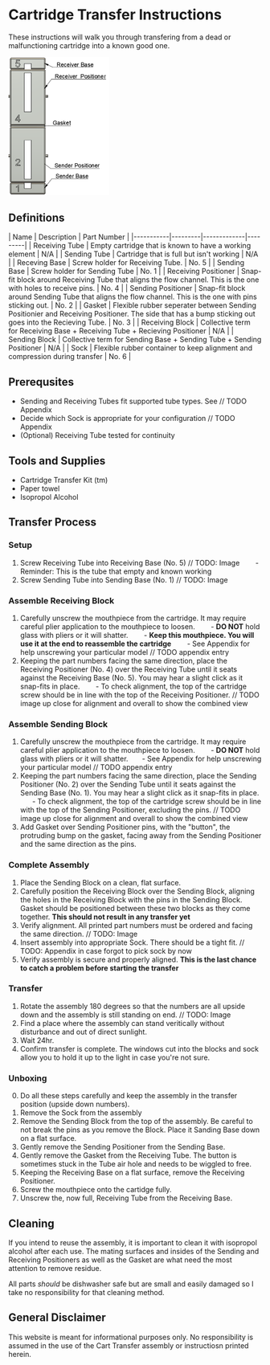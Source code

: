 <script src="https://rawcdn.githack.com/oscarmorrison/md-page/master/md-page.js"></script><noscript>

# Cartridge Transfer Instructions
These instructions will walk you through transfering from a dead or malfunctioning cartridge into a known good one. 

<img src="./images/full-assembly-labeled.png" alt="Full assembly" width="200"/>

## Definitions
 | Name | Description | Part Number |
 |-----------|---------|-------------|---------|
 | Receiving Tube | Empty cartridge that is known to have a working element | N/A | 
 | Sending Tube | Cartridge that is full but isn't working | N/A |
 | Receving Base | Screw holder for Receiving Tube. | No. 5 |
 | Sending Base | Screw holder for Sending Tube | No. 1 |
 | Receiving Positioner | Snap-fit block around Receiving Tube that aligns the flow channel. This is the one with holes to receive pins. | No. 4 |
 | Sending Positioner | Snap-fit block around Sending Tube that aligns the flow channel. This is the one with pins sticking out. | No. 2 |
 | Gasket | Flexible rubber seperater between Sending Positionier and Receiving Positioner. The side that has a bump sticking out goes into the Recieving Tube. | No. 3 |
 | Receiving Block | Collective term for Receiving Base + Receiving Tube + Recieving Positioner | N/A |
 | Sending Block | Collective term for Sending Base + Sending Tube + Sending Positioner | N/A |
 | Sock | Flexible rubber container to keep alignment and compression during transfer | No. 6 |


## Prerequsites
- Sending and Receiving Tubes fit supported tube types. See // TODO Appendix
- Decide which Sock is appropriate for your configuration // TODO Appendix
- (Optional) Receiving Tube tested for continuity

## Tools and Supplies
- Cartridge Transfer Kit (tm)
- Paper towel
- Isopropol Alcohol

## Transfer Process
### Setup
1. Screw Receiving Tube into Receiving Base (No. 5) // TODO: Image
&nbsp;&nbsp;&nbsp;&nbsp;&nbsp;&nbsp; - Reminder: This is the tube that empty and known working
2. Screw Sending Tube into Sending Base (No. 1) // TODO: Image

### Assemble Receiving Block
1. Carefully unscrew the mouthpiece from the cartridge. It may require careful plier application to the mouthpiece to loosen. 
&nbsp;&nbsp;&nbsp;&nbsp;&nbsp;&nbsp; - **DO NOT** hold glass with pliers or it will shatter. 
 &nbsp;&nbsp;&nbsp;&nbsp;&nbsp;&nbsp; - **Keep this mouthpiece. You will use it at the end to reassemble the cartridge**
&nbsp;&nbsp;&nbsp;&nbsp;&nbsp;&nbsp; - See Appendix for help unscrewing your particular model // TODO appendix entry
2. Keeping the part numbers facing the same direction, place the Receiving Positioner (No. 4) over the Receiving Tube until it seats against the Receiving Base (No. 5). You may hear a slight click as it snap-fits in place.
&nbsp;&nbsp;&nbsp;&nbsp;&nbsp;&nbsp; - To check alignment, the top of the cartridge screw should be in line with the top of the Receiving Positioner. // TODO image up close for alignment and overall to show the combined view

### Assemble Sending Block
1. Carefully unscrew the mouthpiece from the cartridge. It may require careful plier application to the mouthpiece to loosen. 
&nbsp;&nbsp;&nbsp;&nbsp;&nbsp;&nbsp; - **DO NOT** hold glass with pliers or it will shatter. 
&nbsp;&nbsp;&nbsp;&nbsp;&nbsp;&nbsp;- See Appendix for help unscrewing your particular model // TODO appendix entry
2.  Keeping the part numbers facing the same direction, place the Sending Positioner (No. 2) over the Sending Tube until it seats against the Sending Base (No. 1). You may hear a slight click as it snap-fits in place.
&nbsp;&nbsp;&nbsp;&nbsp;&nbsp;&nbsp;- To check alignment, the top of the cartridge screw should be in line with the top of the Sending Positioner, excluding the pins. // TODO image up close for alignment and overall to show the combined view
3. Add Gasket over Sending Positioner pins, with the "button", the protruding bump on the gasket, facing away from the Sending Positioner and the same direction as the pins. 

### Complete Assembly
1. Place the Sending Block on a clean, flat surface.
2. Carefully position the Receiving Block over the Sending Block, aligning the holes in the Receiving Block with the pins in the Sending Block. Gasket should be positioned between these two blocks as they come together. **This should not result in any transfer yet**
3. Verify alignment. All printed part numbers must be ordered and facing the same direction. // TODO: Image
4. Insert assembly into appropriate Sock. There should be a tight fit. // TODO: Appendix in case forgot to pick sock by now
5. Verify assembly is secure and properly aligned. **This is the last chance to catch a problem before starting the transfer**

### Transfer
1. Rotate the assembly 180 degrees so that the numbers are all upside down and the assembly is still standing on end. // TODO: Image
2. Find a place where the assembly can stand veritically without disturbance and out of direct sunlight.
3. Wait 24hr.
4. Confirm transfer is complete. The windows cut into the blocks and sock allow you to hold it up to the light in case you're not sure.

### Unboxing
0. Do all these steps carefully and keep the assembly in the transfer position (upside down numbers).
1. Remove the Sock from the assembly
2. Remove the Sending Block from the top of the assembly. Be careful to not break the pins as you remove the Block. Place it Sanding Base down on a flat surface.
3. Gently remove the Sending Positioner from the Sending Base. 
4. Gently remove the Gasket from the Receiving Tube. The button is sometimes stuck in the Tube air hole and needs to be wiggled to free. 
5. Keeping the Receiving Base on a flat surface, remove the Receiving Positioner. 
6. Screw the mouthpiece onto the cartidge fully.
7. Unscrew the, now full, Receiving Tube from the Receiving Base.

## Cleaning
If you intend to reuse the assembly, it is important to clean it with isopropol alcohol after each use. The mating surfaces and insides of the Sending and Receiving Positioners as well as the Gasket are what need the most attention to remove residue. 

All parts *should* be dishwasher safe but are small and easily damaged so I take no responsibility for that cleaning method.

## General Disclaimer
This website is meant for informational purposes only. No responsibility is assumed in the use of the Cart Transfer assembly or instructiosn printed herein.
